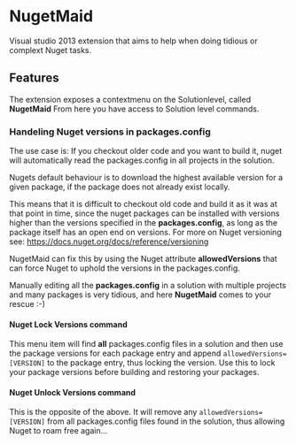 NugetMaid
=========

Visual studio 2013 extension that aims to help when doing tidious or complext Nuget tasks.

## Features
The extension exposes a contextmenu on the Solutionlevel, called **NugetMaid**
From here you have access to Solution level commands.

### Handeling Nuget versions in packages.config
The use case is:
If you checkout older code and you want to build it, nuget will automatically read the packages.config in all projects in the solution.

Nugets default behaviour is to download the highest available version for a given package, if the package does not already exist locally.

This means that it is difficult to checkout old code and build it as it was at that point in time, since the nuget packages can be installed with versions higher than the versions specified in the **packages.config**, as long as the package itself has an open end on versions. For more on Nuget versioning see: https://docs.nuget.org/docs/reference/versioning

NugetMaid can fix this by using the Nuget attribute **allowedVersions** that can force Nuget to uphold the versions in the packages.config.

Manually editing all the **packages.config** in a solution with multiple projects and many packages is very tidious, and here **NugetMaid** comes to your rescue :-)

#### Nuget Lock Versions command
This menu item will find **all** packages.config files in a solution and then use the package versions for each package entry and append ``allowedVersions=[VERSION]`` to the package entry, thus locking the version.
Use this to lock your package versions before building and restoring your packages.

#### Nuget Unlock Versions command
This is the opposite of the above. It will remove any ``allowedVersions=[VERSION]`` from all packages.config files found in the solution, thus allowing Nuget to roam free again...

